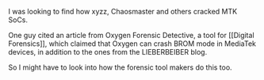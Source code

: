 I was looking to find how xyzz, Chaosmaster and others cracked MTK SoCs.

One guy cited an article from Oxygen Forensic Detective, a tool for [[Digital Forensics]], which claimed that Oxygen can crash BROM mode in MediaTek devices, in addition to the ones from the LIEBERBEIBER blog.

So I might have to look into how the forensic tool makers do this too.
